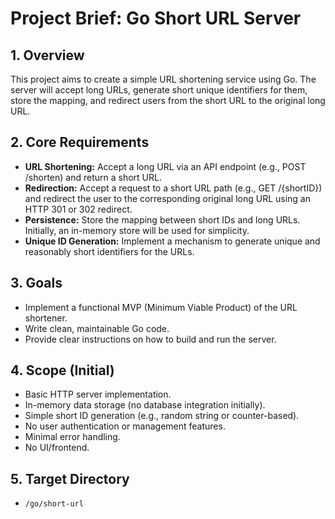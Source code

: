 # Project Brief: Go Short URL Server

## 1. Overview

This project aims to create a simple URL shortening service using Go. The server will accept long URLs, generate short unique identifiers for them, store the mapping, and redirect users from the short URL to the original long URL.

## 2. Core Requirements

- **URL Shortening:** Accept a long URL via an API endpoint (e.g., POST /shorten) and return a short URL.
- **Redirection:** Accept a request to a short URL path (e.g., GET /{shortID}) and redirect the user to the corresponding original long URL using an HTTP 301 or 302 redirect.
- **Persistence:** Store the mapping between short IDs and long URLs. Initially, an in-memory store will be used for simplicity.
- **Unique ID Generation:** Implement a mechanism to generate unique and reasonably short identifiers for the URLs.

## 3. Goals

- Implement a functional MVP (Minimum Viable Product) of the URL shortener.
- Write clean, maintainable Go code.
- Provide clear instructions on how to build and run the server.

## 4. Scope (Initial)

- Basic HTTP server implementation.
- In-memory data storage (no database integration initially).
- Simple short ID generation (e.g., random string or counter-based).
- No user authentication or management features.
- Minimal error handling.
- No UI/frontend.

## 5. Target Directory

- `/go/short-url`
